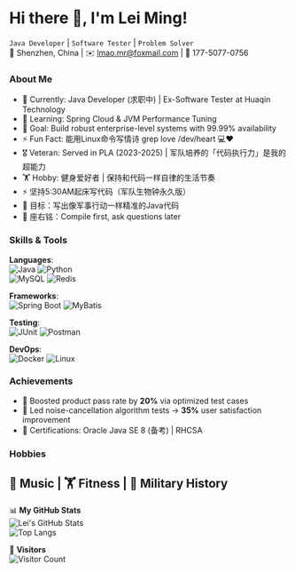 # Hi there 👋, I'm Lei Ming! 

`Java Developer` | `Software Tester` | `Problem Solver`  
📍 Shenzhen, China | ✉️ lmao.mr@foxmail.com | 📱 177-5077-0756  

### **About Me**
- 🔭 Currently: Java Developer (求职中) | Ex-Software Tester at Huaqin Technology
- 🌱 Learning: Spring Cloud & JVM Performance Tuning
- 🎯 Goal: Build robust enterprise-level systems with 99.99% availability
- ⚡ Fun Fact: 能用Linux命令写情诗 grep love /dev/heart 💻❤️
- 🎖️ Veteran: Served in PLA (2023-2025) | 军队培养的「代码执行力」是我的超能力
- 🏋️ Hobby: 健身爱好者 | 保持和代码一样自律的生活节奏
- ⚡ 坚持5:30AM起床写代码（军队生物钟永久版）
- 🎯 目标：写出像军事行动一样精准的Java代码
- 📜 座右铭：Compile first, ask questions later

### **Skills & Tools**  
**Languages**:  
![Java](https://img.shields.io/badge/Java-Expert-red?logo=java&logoColor=white)
![Python](https://img.shields.io/badge/Python-Scripting-blue?logo=python)  
![MySQL](https://img.shields.io/badge/MySQL-Transactions-yellow?logo=mysql)
![Redis](https://img.shields.io/badge/Redis-Caching-red?logo=redis)  

**Frameworks**:  
![Spring Boot](https://img.shields.io/badge/Spring%20Boot-Microservices-green?logo=spring)
![MyBatis](https://img.shields.io/badge/MyBatis-ORM-blueviolet?logo=apache)  

**Testing**:  
![JUnit](https://img.shields.io/badge/JUnit-Testing-orange?logo=junit5)
![Postman](https://img.shields.io/badge/Postman-API%20Testing-ff69b4?logo=postman)  

**DevOps**:  
![Docker](https://img.shields.io/badge/Docker-Containers-2496ED?logo=docker)
![Linux](https://img.shields.io/badge/Linux-Shell-black?logo=linux)  

### **Achievements**  
- 🚀 Boosted product pass rate by **20%** via optimized test cases  
- 🎯 Led noise-cancellation algorithm tests → **35%** user satisfaction improvement  
- 📜 Certifications: Oracle Java SE 8 (备考) | RHCSA  

### **Hobbies**  
🎵 Music | 🏋️ Fitness | 📖 Military History    
---

📊 **My GitHub Stats**  
![Lei's GitHub Stats](https://github-readme-stats.vercel.app/api?username=yourusername&show_icons=true&theme=radical)  
![Top Langs](https://github-readme-stats.vercel.app/api/top-langs/?username=yourusername&layout=compact&hide=html,css)  

👀 **Visitors**  
![Visitor Count](https://visitor-badge.laobi.icu/badge?page_id=yourusername.yourusername)  
